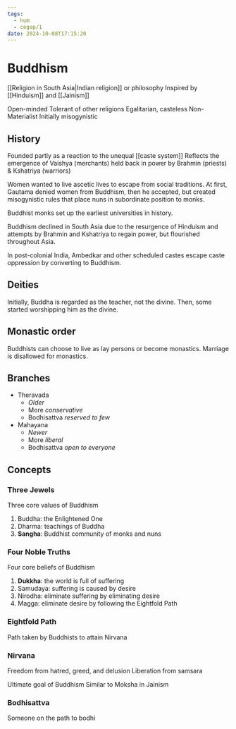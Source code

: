 ```yaml
---
tags:
  - hum
  - cegep/1
date: 2024-10-08T17:15:20
---
```


# Buddhism

[[Religion in South Asia|Indian religion]] or philosophy
Inspired by [[Hinduism]] and [[Jainism]]

Open-minded
Tolerant of other religions
Egalitarian, casteless
Non-Materialist
Initially misogynistic

## History

Founded partly as a reaction to the unequal [[caste system]]
Reflects the emergence of Vaishya (merchants) held back in power by Brahmin (priests) & Kshatriya (warriors)

Women wanted to live ascetic lives to escape from social traditions. At first, Gautama denied women from Buddhism, then he accepted, but created misogynistic rules that place nuns in subordinate position to monks.

Buddhist monks set up the earliest universities in history.

Buddhism declined in South Asia due to the resurgence of Hinduism and attempts by Brahmin and Kshatriya to regain power, but flourished throughout Asia.

In post-colonial India, Ambedkar and other scheduled castes escape caste oppression by converting to Buddhism.

## Deities

Initially, Buddha is regarded as the teacher, not the divine. Then, some started worshipping him as the divine.

## Monastic order

Buddhists can choose to live as lay persons or become monastics.
Marriage is disallowed for monastics.

## Branches

- Theravada
	- *Older*
	- More *conservative*
	- Bodhisattva *reserved to few*
- Mahayana
	- *Newer*
	- More *liberal*
	- Bodhisattva *open to everyone*

## Concepts

### Three Jewels

Three core values of Buddhism

1. Buddha: the Enlightened One
2. Dharma: teachings of Buddha
3. **Sangha**: Buddhist community of monks and nuns

### Four Noble Truths

Four core beliefs of Buddhism

1. **Dukkha**: the world is full of suffering
2. Samudaya: suffering is caused by desire
3. Nirodha: eliminate suffering by eliminating desire
4. Magga: eliminate desire by following the Eightfold Path

### Eightfold Path

Path taken by Buddhists to attain Nirvana

### Nirvana

Freedom from hatred, greed, and delusion
Liberation from samsara

Ultimate goal of Buddhism
Similar to Moksha in Jainism

### Bodhisattva

Someone on the path to bodhi

